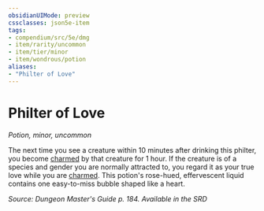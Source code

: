 ```yaml
---
obsidianUIMode: preview
cssclasses: json5e-item
tags:
- compendium/src/5e/dmg
- item/rarity/uncommon
- item/tier/minor
- item/wondrous/potion
aliases: 
- "Philter of Love"
---
```

# Philter of Love
*Potion, minor, uncommon*  


The next time you see a creature within 10 minutes after drinking this philter, you become [charmed](Mechanics/Rules/conditions.md#Charmed) by that creature for 1 hour. If the creature is of a species and gender you are normally attracted to, you regard it as your true love while you are [charmed](Mechanics/Rules/conditions.md#Charmed). This potion's rose-hued, effervescent liquid contains one easy-to-miss bubble shaped like a heart.

*Source: Dungeon Master's Guide p. 184. Available in the <span title='Systems Reference Document (5.1)'>SRD</span>*